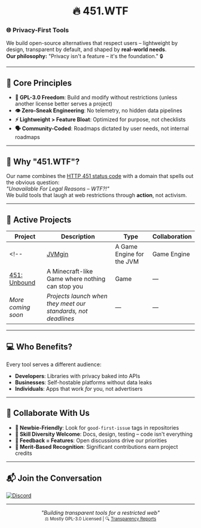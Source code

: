 <p align="center">
  <h1 align="center">🔥 451.WTF</h1>
</p>

### 🌐 **Privacy-First Tools**
We build open-source alternatives that respect users – lightweight by design, transparent by default, and shaped by **real-world needs**.  
**Our philosophy:** "Privacy isn't a feature – it's the foundation." 🔒

---

## 🧭 **Core Principles**
- **📜 GPL-3.0 Freedom**: Build and modify without restrictions (unless another license better serves a project)
- **👁️ Zero-Sneak Engineering**: No telemetry, no hidden data pipelines
- **⚡ Lightweight > Feature Bloat**: Optimized for purpose, not checklists
- **🗣️ Community-Coded**: Roadmaps dictated by user needs, not internal roadmaps

---

## 🤔 **Why "451.WTF"?**
Our name combines the [HTTP 451 status code](https://developer.mozilla.org/en-US/docs/Web/HTTP/Status/451) with a domain that spells out the obvious question:  
*"Unavailable For Legal Reasons – WTF?!"*  
We build tools that laugh at web restrictions through **action**, not activism.

---

## 🚀 **Active Projects**
| Project | Description | Type | Collaboration |
|---------|-------------|------|---------------|
<!-- | [JVMgin](https://jvmgin.451.wtf/) | A Game Engine for the JVM | Game Engine | — | -->
| [451: Unbound](https://unbound.451.wtf/) | A Minecraft-like Game where nothing can stop you | Game | — |
| *More coming soon* | *Projects launch when they meet our standards, not deadlines* | — | — |

---

## 💻 **Who Benefits?**
Every tool serves a different audience:
- **Developers**: Libraries with privacy baked into APIs
- **Businesses**: Self-hostable platforms without data leaks
- **Individuals**: Apps that work *for* you, not advertisers

---

## 🤝 **Collaborate With Us**
- **🌱 Newbie-Friendly**: Look for `good-first-issue` tags in repositories
- **🔧 Skill Diversity Welcome**: Docs, design, testing – code isn't everything
- **📢 Feedback = Features**: Open discussions drive our priorities
- **🎯 Merit-Based Recognition**: Significant contributions earn project credits

---

## 📬 **Join the Conversation**

[![Discord](https://img.shields.io/badge/Ask_Questions-Discord-5865f2?style=for-the-badge&logo=discord)](https://discord.gg/u6DjWuuDcw)  

---

<p align="center">
  <em>"Building transparent tools for a restricted web"</em><br>
  <sub>⚖️ Mostly GPL-3.0 Licensed | 🔍 <a href="https://451.wtf/transparency">Transparency Reports</a></sub>
</p>
